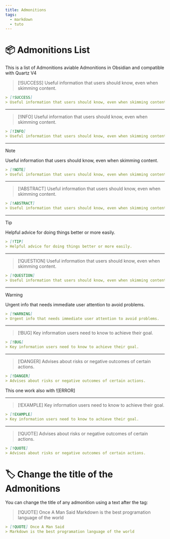 ```yaml
---
title: Admonitions
tags:
  - markdown
  - tuto
---
```


# 📦 Admonitions List
This is a list of Admonitions aviable Admonitions in Obsidian and compatible with Quartz V4

> [!SUCCESS]
> Useful information that users should know, even when skimming content.

```markdown
> [!SUCCESS]
> Useful information that users should know, even when skimming content.
```
---
> [!INFO]
> Useful information that users should know, even when skimming content.

```markdown
> [!INFO]
> Useful information that users should know, even when skimming content.
```
---
> [!NOTE]
> Useful information that users should know, even when skimming content.

```markdown
> [!NOTE]
> Useful information that users should know, even when skimming content.
```
---
> [!ABSTRACT]
> Useful information that users should know, even when skimming content.

```markdown
> [!ABSTRACT]
> Useful information that users should know, even when skimming content.
```
---
> [!TIP]
> Helpful advice for doing things better or more easily.

```markdown
> [!TIP]
> Helpful advice for doing things better or more easily.
```
---
> [!QUESTION]
> Useful information that users should know, even when skimming content.

```markdown
> [!QUESTION]
> Useful information that users should know, even when skimming content.
```
---
> [!WARNING]
> Urgent info that needs immediate user attention to avoid problems.

```markdown
> [!WARNING]
> Urgent info that needs immediate user attention to avoid problems.
```
---
> [!BUG]
> Key information users need to know to achieve their goal.

```markdown
> [!BUG]
> Key information users need to know to achieve their goal.
```
---
> [!DANGER]
> Advises about risks or negative outcomes of certain actions.

```markdown
> [!DANGER]
> Advises about risks or negative outcomes of certain actions.
```
This one work also with ![ERROR]

---
> [!EXAMPLE]
> Key information users need to know to achieve their goal.

```markdown
> [!EXAMPLE]
> Key information users need to know to achieve their goal.
```
---
> [!QUOTE]
> Advises about risks or negative outcomes of certain actions.

```markdown
> [!QUOTE]
> Advises about risks or negative outcomes of certain actions.
```

# 🏷️ Change the title of the Admonitions
You can change the title of any admonition using a text after the tag:
> [!QUOTE] Once A Man Said
> Markdown is the best programation language of the world

```markdown
> [!QUOTE] Once A Man Said
> Markdown is the best programation language of the world
```

